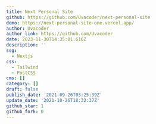 ```yaml
---
title: Next Personal Site
github: https://github.com/Uvacoder/next-personal-site
demo: https://next-personal-site-one.vercel.app/
author: Uvacoder
author_link: https://github.com/Uvacoder
date: 2023-11-30T14:35:01.616Z
description: ''
ssg:
  - Nextjs
css:
  - Tailwind
  - PostCSS
cms: []
category: []
draft: false
publish_date: '2021-09-26T03:25:39Z'
update_date: '2021-10-26T18:32:37Z'
github_star: 1
github_fork: 0
---
```

